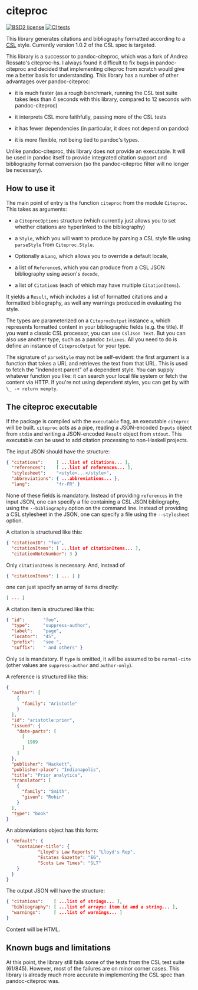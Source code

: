 # citeproc

[![BSD2 license](https://img.shields.io/badge/license-BSD2-blue.svg)](LICENSE)
[![CI
tests](https://github.com/jgm/citeproc/workflows/CI%20tests/badge.svg)](https://github.com/jgm/citeproc/actions)

<!--
[![Hackage](https://img.shields.io/hackage/v/citeproc.svg)](https://hackage.haskell.org/package/citeproc)
[![Stackage Lts](http://stackage.org/package/citeproc/badge/lts)](http://stackage.org/lts/package/citeproc)
[![Stackage Nightly](http://stackage.org/package/citeproc/badge/nightly)](http://stackage.org/nightly/package/citeproc)
-->

This library generates citations and bibliography formatted
according to a [CSL] style.  Currently version 1.0.2 of the CSL
spec is targeted.

This library is a successor to pandoc-citeproc, which was a fork
of Andrea Rossato's citeproc-hs.  I always found it difficult to
fix bugs in pandoc-citeproc and decided that implementing
citeproc from scratch would give me a better basis for
understanding.  This library has a number of other advantages
over pandoc-citeproc:

- it is much faster (as a rough benchmark, running the CSL
  test suite takes less than 4 seconds with this library,
  compared to 12 seconds with pandoc-citeproc)

- it interprets CSL more faithfully, passing more of the CSL
  tests

- it has fewer dependencies (in particular, it does not depend
  on pandoc)

- it is more flexible, not being tied to pandoc's types.

Unlike pandoc-citeproc, this library does not provide an
executable.  It will be used in pandoc itself to provide
integrated citation support and bibliography format conversion
(so the pandoc-citeproc filter will no longer be necessary).

[CSL]: https://docs.citationstyles.org/en/stable/specification.html

## How to use it

The main point of entry is the function `citeproc` from the
module `Citeproc`.  This takes as arguments:

- a `CiteprocOptions` structure (which currently just allows you
  to set whether citations are hyperlinked to the bibliography)

- a `Style`, which you will want to produce by parsing a CSL
  style file using `parseStyle` from `Citeproc.Style`.

- Optionally a `Lang`, which allows you to override a default locale,

- a list of `Reference`s, which you can produce from a CSL JSON
  bibliography using aeson's `decode`,

- a list of `Citation`s (each of which may have multiple
  `CitationItems`).

It yields a `Result`, which includes a list of formatted
citations and a formatted bibliography, as well any warnings
produced in evaluating the style.

The types are parameterized on a `CiteprocOutput` instance `a`,
which represents formatted content in your bibliographic
fields (e.g. the title).  If you want a classic CSL processor,
you can use `CslJson Text`.  But you can also use another type,
such as a pandoc `Inlines`.  All you need to do is define
an instance of `CiteprocOutput` for your type.

The signature of `parseStyle` may not be self-evident:
the first argument is a function that takes a URL and
retrieves the text from that URL.  This is used to fetch
the "indendent parent" of a dependent style.  You can supply
whatever function you like: it can search your local file
system or fetch the content via HTTP.  If you're not using
dependent styles, you can get by with `\_ -> return mempty`.

## The citeproc executable

If the package is compiled with the `executable` flag, an
executable `citeproc` will be built.  `citeproc` acts as a pipe,
reading a JSON-encoded `Inputs` object from `stdin` and writing
a JSON-encoded `Result` object from `stdout`.  This executable
can be used to add citation processing to non-Haskell projects.

The input JSON should have the structure:

``` json
{ "citations":     [ ...list of citations... ],
  "references":    [ ...list of references... ],
  "stylesheet":    "<style>...</style>",
  "abbreviations": { ...abbreviations... },
  "lang":          "fr-FR" }
```

None of these fields is mandatory.  Instead of providing
`references` in the input JSON, one can specify a file
containing a CSL JSON bibliography, using the `--bibliography`
option on the command line.  Instead of providing a CSL
stylesheet in the JSON, one can specify a file using
the `--stylesheet` option.

A citation is structured like this:

``` json
{ "citationID": "foo",
  "citationItems": [ ...list of citationItems... ],
  "citationNoteNumber": 3 }
```

Only `citationItems` is necessary.  And, instead of

``` json
{ "citationItems": [ ... ] }
```

one can just specify an array of items directly:

``` json
[ ... ]
```

A citation item is structured like this:

``` json
{ "id":       "foo",
  "type":     "suppress-author",
  "label":    "page",
  "locator":  "45",
  "prefix":   "see ",
  "suffix":   " and others" }
```

Only `id` is mandatory.  If `type` is omitted, it will
be assumed to be `normal-cite` (other values are
`suppress-author` and `author-only`).

A reference is structured like this:

``` json
{
  "author": [
    {
      "family": "Aristotle"
    }
  ],
  "id": "aristotle:prior",
  "issued": {
    "date-parts": [
      [
        1989
      ]
    ]
  },
  "publisher": "Hackett",
  "publisher-place": "Indianapolis",
  "title": "Prior analytics",
  "translator": [
    {
      "family": "Smith",
      "given": "Robin"
    }
  ],
  "type": "book"
}
```

An abbreviations object has this form:

``` json
{ "default": {
    "container-title": {
            "Lloyd's Law Reports": "Lloyd's Rep",
            "Estates Gazette": "EG",
            "Scots Law Times": "SLT"
    }
  }
}
```

The output JSON will have the structure:

``` json
{ "citations":    [ ...list of strings... ],
  "bibliography": [ ...list of arrays: item id and a string... ],
  "warnings":     [ ...list of warnings... ]
}
```

Content will be HTML.

## Known bugs and limitations

At this point, the library still fails some of the tests from the
CSL test suite (61/845).  However, most of the failures are on
minor corner cases.  This library is already much more accurate
in implementing the CSL spec than pandoc-citeproc was.

